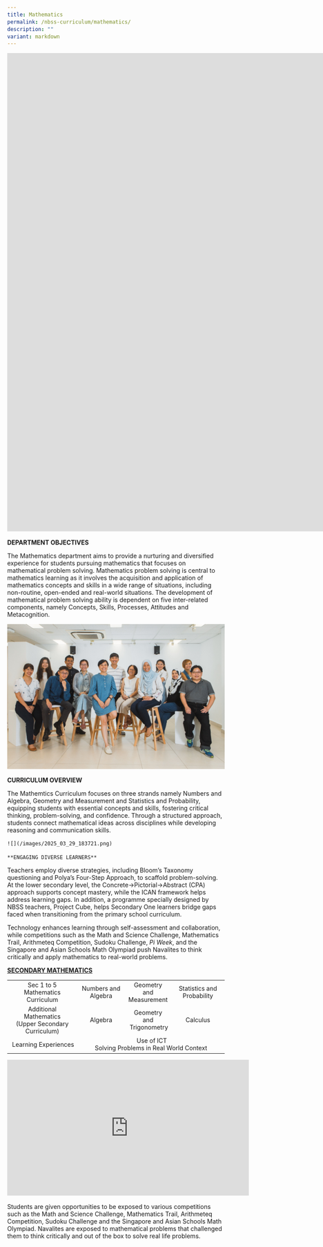 ```yaml
---
title: Mathematics
permalink: /nbss-curriculum/mathematics/
description: ""
variant: markdown
---
```

<iframe allowfullscreen="true" height="1109" width="1920" frameborder="0" src="https://docs.google.com/presentation/d/e/2PACX-1vT42Iw7JYfPwy2YA5AAb5tfZKdOz9acTfgceio3n3FAYULDXYP2-CivUGn8JdQNgg/embed?start=true&amp;loop=false&amp;delayms=2000"></iframe>

<p><strong>DEPARTMENT OBJECTIVES </strong></p>
<p>The Mathematics department aims to provide a nurturing and diversified experience for students pursuing mathematics that focuses on mathematical problem solving. Mathematics problem solving is central to mathematics learning as it involves the acquisition and application of mathematics concepts and skills in a wide range of situations, including non-routine, open-ended and real-world situations. The development of mathematical problem solving ability is dependent on five inter-related components, namely Concepts, Skills, Processes, Attitudes and Metacognition.&nbsp;</p>

![](/images/5__Mathematics_Department__1_.jpg)

<p><strong>CURRICULUM OVERVIEW</strong></p>
<p>The Mathemtics Curriculum focuses on three strands namely Numbers and Algebra, Geometry and Measurement and Statistics and Probability, equipping students with essential concepts and skills, fostering critical thinking, problem-solving, and confidence. Through a structured approach, students connect mathematical ideas across disciplines while developing reasoning and communication skills.



	
	![](/images/2025_03_29_183721.png)
	
	**ENGAGING DIVERSE LEARNERS**

	
Teachers employ diverse strategies, including Bloom’s Taxonomy questioning and Polya’s Four-Step Approach, to scaffold problem-solving. At the lower secondary level, the Concrete→Pictorial→Abstract (CPA) approach supports concept mastery, while the ICAN framework helps address learning gaps. In addition, a programme specially designed by NBSS teachers, Project Cube, helps Secondary One learners bridge gaps faced when transitioning from the primary school curriculum.

Technology enhances learning through self-assessment and collaboration, while competitions such as the Math and Science Challenge, Mathematics Trail, Arithmeteq Competition, Sudoku Challenge, _Pi Week_, and the Singapore and Asian Schools Math Olympiad push Navalites to think critically and apply mathematics to real-world problems.<p></p><p><strong><u>SECONDARY MATHEMATICS</u></strong></p><table>

<tbody>
<tr>
<td style="text-align: center;">Sec 1 to 5 Mathematics Curriculum</td>
<td style="text-align: center;">Numbers and Algebra</td>
<td style="text-align: center;">Geometry and<br>Measurement</td>
<td style="text-align: center;">Statistics and Probability</td>
</tr>
<tr>
<td style="text-align: center;">Additional Mathematics<br>(Upper Secondary Curriculum)</td>
<td style="text-align: center;">Algebra</td>
<td style="text-align: center;">Geometry and<br>&nbsp;Trigonometry</td>
<td style="text-align: center;">Calculus</td>
</tr>
<tr>
<td style="text-align: center;">&nbsp;Learning Experiences</td>
<td style="text-align: center;" colspan="3">&nbsp;Use of ICT<br>Solving Problems in Real World Context</td>
</tr>
</tbody>
</table>


</p><p><iframe src="https://www.youtube.com/embed/_v-uEdPzIFM" width="560" height="315" frameborder="0" allowfullscreen="allowfullscreen" data-mce-fragment="1"></iframe></p>

<p>Students are given opportunities to be exposed to various competitions such as the Math and Science Challenge, Mathematics Trail, Arithmeteq Competition, Sudoku Challenge and the Singapore and Asian Schools Math Olympiad. Navalites are exposed to mathematical problems that challenged them to think critically and out of the box to solve real life problems.</p>